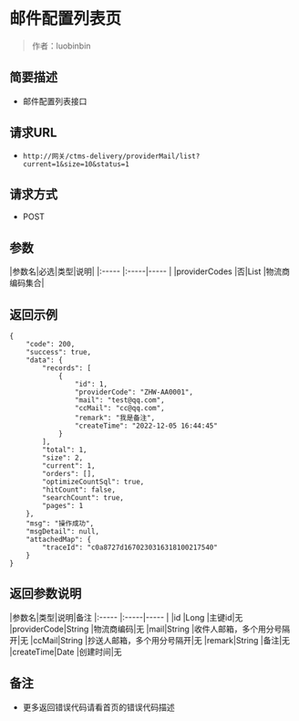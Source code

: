 # 邮件配置列表页

> 作者：luobinbin

## 简要描述

- 邮件配置列表接口

## 请求URL
- `http://网关/ctms-delivery/providerMail/list?current=1&size=10&status=1`
  
## 请求方式
- POST

## 参数

|参数名|必选|类型|说明|
|:-----  |:-----|-----                  |
|providerCodes |否|List   |物流商编码集合|
## 返回示例 

``` 
{
    "code": 200,
    "success": true,
    "data": {
        "records": [
            {
                "id": 1,
                "providerCode": "ZHW-AA0001",
                "mail": "test@qq.com",
                "ccMail": "cc@qq.com",
                "remark": "我是备注",
                "createTime": "2022-12-05 16:44:45"
            }
        ],
        "total": 1,
        "size": 2,
        "current": 1,
        "orders": [],
        "optimizeCountSql": true,
        "hitCount": false,
        "searchCount": true,
        "pages": 1
    },
    "msg": "操作成功",
    "msgDetail": null,
    "attachedMap": {
        "traceId": "c0a8727d1670230316318100217540"
    }
}
```

## 返回参数说明

|参数名|类型|说明|备注
|:-----  |:-----|-----                  |
|id |Long   |主键id|无
|providerCode|String   |物流商编码|无
|mail|String   |收件人邮箱，多个用分号隔开|无
|ccMail|String   |抄送人邮箱，多个用分号隔开|无
|remark|String   |备注|无
|createTime|Date   |创建时间|无

## 备注 

- 更多返回错误代码请看首页的错误代码描述